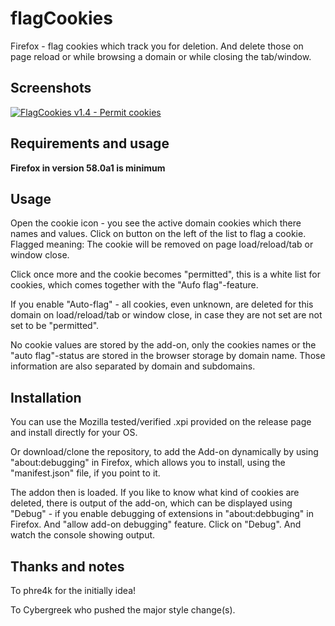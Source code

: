 # flagCookies
Firefox - flag cookies which track you for deletion. And delete those on page reload or while browsing a domain or while closing the tab/window.


## Screenshots

[![FlagCookies v1.4 - Permit cookies](https://www.picflash.org/img/2017/12/24/mh1jyf2rreeft0j.png "Permit, flag and legend display")](https://www.picflash.org/viewer.php?img=mh1jyf2rreeft0j.png)


## Requirements and usage

**Firefox in version 58.0a1 is minimum**

## Usage

Open the cookie icon - you see the active domain cookies which there names and values.
Click on button on the left of the list to flag a cookie. Flagged meaning: The cookie will be removed on page load/reload/tab or window close.

Click once more and the cookie becomes "permitted", this is a white list for cookies, which comes together with the "Aufo flag"-feature.

If you enable "Auto-flag" - all cookies, even unknown, are deleted for this domain on load/reload/tab or window close, in case they are not set are not set to be "permitted".

No cookie values are stored by the add-on, only the cookies names or the "auto flag"-status are stored in the browser storage by domain name. Those information are also separated by domain and subdomains.

## Installation

You can use the Mozilla tested/verified .xpi provided on the release page and install directly for your OS.

Or download/clone the repository, to add the Add-on dynamically by using "about:debugging" in Firefox, which allows you to install, using the "manifest.json" file, if you point to it.

The addon then is loaded. If you like to know what kind of cookies are deleted, there is output of the add-on, which can be displayed using "Debug" - if you enable debugging of extensions in "about:debbuging" in Firefox. And "allow add-on debugging" feature. Click on "Debug". And watch the console showing output.

## Thanks and notes

To phre4k for the initially idea!

To Cybergreek who pushed the major style change(s).
